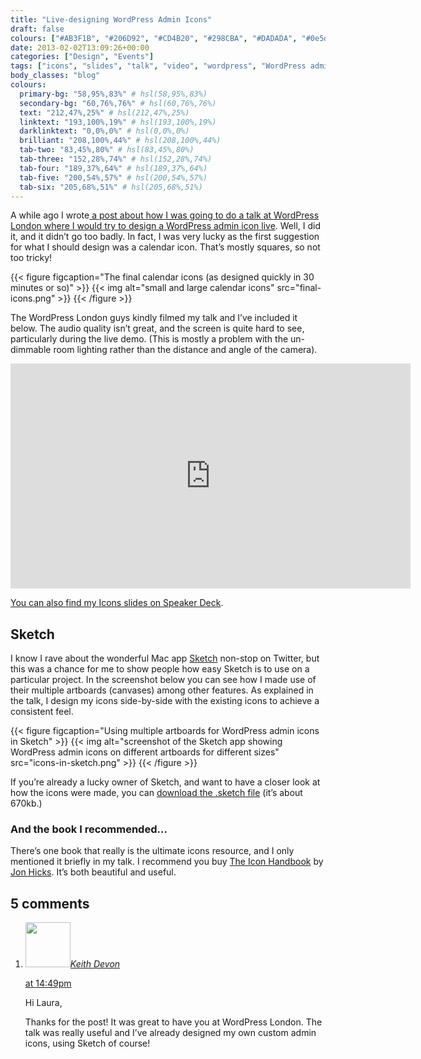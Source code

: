 ```yaml
---
title: "Live-designing WordPress Admin Icons"
draft: false
colours: ["#AB3F1B", "#206D92", "#CD4B20", "#298CBA", "#DADADA", "#0e5d81", "#F7F7F7"]
date: 2013-02-02T13:09:26+00:00
categories: ["Design", "Events"]
tags: ["icons", "slides", "talk", "video", "wordpress", "WordPress admin icons"]
body_classes: "blog"
colours:
  primary-bg: "58,95%,83%" # hsl(58,95%,83%)
  secondary-bg: "60,76%,76%" # hsl(60,76%,76%)
  text: "212,47%,25%" # hsl(212,47%,25%)
  linktext: "193,100%,19%" # hsl(193,100%,19%)
  darklinktext: "0,0%,0%" # hsl(0,0%,0%)
  brilliant: "208,100%,44%" # hsl(208,100%,44%)
  tab-two: "83,45%,80%" # hsl(83,45%,80%)
  tab-three: "152,28%,74%" # hsl(152,28%,74%)
  tab-four: "189,37%,64%" # hsl(189,37%,64%)
  tab-five: "200,54%,57%" # hsl(200,54%,57%)
  tab-six: "205,68%,51%" # hsl(205,68%,51%)
---
```


A while ago I wrote[ a post about how I was going to do a talk at WordPress London where I would try to design a WordPress admin icon live](/speaking-at-the-wordpress-london-january-meetup/ "Speaking at the WordPress London January meetup"). Well, I did it, and it didn’t go too badly. In fact, I was very lucky as the first suggestion for what I should design was a calendar icon. That’s mostly squares, so not too tricky!

{{< figure figcaption="The final calendar icons (as designed quickly in 30 minutes or so)" >}}
  	{{< img alt="small and large calendar icons" src="final-icons.png" >}}
{{< /figure >}}

The WordPress London guys kindly filmed my talk and I’ve included it below. The audio quality isn’t great, and the screen is quite hard to see, particularly during the live demo. (This is mostly a problem with the un-dimmable room lighting rather than the distance and angle of the camera).

<iframe src="https://www.youtube.com/embed/Ysp8l-Zvw3o" height="360" width="640" allowfullscreen="" frameborder="0"></iframe>

[You can also find my Icons slides on Speaker Deck](https://speakerdeck.com/laurakalbag/designing-icons-and-wordpress-admin-icons).

## Sketch

I know I rave about the wonderful Mac app [Sketch](http://www.bohemiancoding.com/sketch/) non-stop on Twitter, but this was a chance for me to show people how easy Sketch is to use on a particular project. In the screenshot below you can see how I made use of their multiple artboards (canvases) among other features. As explained in the talk, I design my icons side-by-side with the existing icons to achieve a consistent feel.

{{< figure figcaption="Using multiple artboards for WordPress admin icons in Sketch" >}}
  {{< img alt="screenshot of the Sketch app showing WordPress admin icons on different artboards for different sizes" src="icons-in-sketch.png" >}}
{{< /figure >}}

If you’re already a lucky owner of Sketch, and want to have a closer look at how the icons were made, you can [download the .sketch file](http://an.lklink.at/MauH) (it’s about 670kb.)

### And the book I recommended…

There’s one book that really is the ultimate icons resource, and I only mentioned it briefly in my talk. I recommend you buy [The Icon Handbook](http://www.fivesimplesteps.com/products/the-icon-handbook) by [Jon Hicks](http://www.hicksdesign.co.uk/). It’s both beautiful and useful.

## 5 comments

<ol class="commentlist">
	<li class="comment even thread-even depth-1" id="li-comment-463">
			<div class="comment-author vcard">
			<img alt='' src='https://secure.gravatar.com/avatar/e921d41240d7016374d4221ededd4b6b?s=72&amp;d=mm&amp;r=g' srcset='https://secure.gravatar.com/avatar/e921d41240d7016374d4221ededd4b6b?s=144&amp;d=mm&amp;r=g 2x' class='avatar avatar-72 photo' height='72' width='72' /><cite class="fn"><a href='http://keithdevon.com' rel='external nofollow' class='url'>Keith Devon</a></cite>
				<aside class="comment-meta commentmetadata"><p><a href="#comment-463"><time datetime="2013-02-02T14:49:42+00:00" pubdate class="published">
		 at <span class="hours">14:49pm</span></time></a></p>
	</aside>
	</div>
	<div class="comment-entry">
		<p>Hi Laura,

Thanks for the post! It was great to have you at WordPress London. The talk was really useful and I’ve already designed my own custom admin icons, using Sketch of course!</p>	</div>
</li>
</ol>
